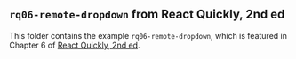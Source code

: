 ## `rq06-remote-dropdown` from React Quickly, 2nd ed

This folder contains the example `rq06-remote-dropdown`, which is featured in Chapter 6 of [React Quickly, 2nd ed](https://reactquickly.dev).
